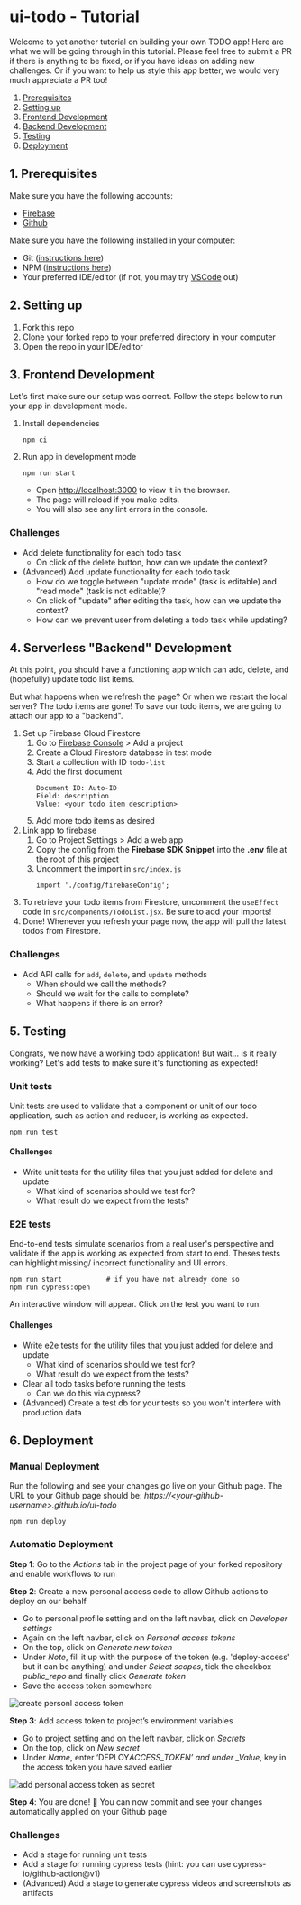 # ui-todo - Tutorial

Welcome to yet another tutorial on building your own TODO app! Here are what we will be going through in this tutorial. Please feel free to submit a PR if there is anything to be fixed, or if you have ideas on adding new challenges. Or if you want to help us style this app better, we would very much appreciate a PR too!

1. [Prerequisites](#1-prerequisites)
2. [Setting up](#2-setting-up)
3. [Frontend Development](#3-frontend-development)
4. [Backend Development](#4-backend-development)
5. [Testing](#5-testing)
6. [Deployment](#6-deployment)

## 1. Prerequisites

Make sure you have the following accounts:

- [Firebase](https://firebase.google.com/)
- [Github](https://github.com/)

Make sure you have the following installed in your computer:

- Git ([instructions here](https://git-scm.com/book/en/v2/Getting-Started-Installing-Git))
- NPM ([instructions here](https://www.npmjs.com/get-npm))
- Your preferred IDE/editor (if not, you may try [VSCode](https://code.visualstudio.com/) out)

## 2. Setting up

1. Fork this repo
2. Clone your forked repo to your preferred directory in your computer
3. Open the repo in your IDE/editor

## 3. Frontend Development

Let's first make sure our setup was correct. Follow the steps below to run your app in development mode.

1. Install dependencies
   ```
   npm ci
   ```
2. Run app in development mode
   ```
   npm run start
   ```
   - Open [http://localhost:3000](http://localhost:3000) to view it in the browser.
   - The page will reload if you make edits.<br />
   - You will also see any lint errors in the console.

### Challenges

- Add delete functionality for each todo task
  - On click of the delete button, how can we update the context?
- (Advanced) Add update functionality for each todo task
  - How do we toggle between "update mode" (task is editable) and "read mode" (task is not editable)?
  - On click of "update" after editing the task, how can we update the context?
  - How can we prevent user from deleting a todo task while updating?

## 4. Serverless "Backend" Development

At this point, you should have a functioning app which can add, delete, and (hopefully) update todo list items.

But what happens when we refresh the page? Or when we restart the local server? The todo items are gone! To save our todo items, we are going to attach our app to a "backend".

1. Set up Firebase Cloud Firestore
   1. Go to [Firebase Console](https://console.firebase.google.com/) > Add a project
   2. Create a Cloud Firestore database in test mode
   3. Start a collection with ID `todo-list`
   4. Add the first document
      ```
      Document ID: Auto-ID
      Field: description
      Value: <your todo item description>
      ```
   5. Add more todo items as desired
2. Link app to firebase
   1. Go to Project Settings > Add a web app
   2. Copy the config from the **Firebase SDK Snippet** into the **.env** file at the root of this project
   3. Uncomment the import in `src/index.js`
      ```
      import './config/firebaseConfig';
      ```
3. To retrieve your todo items from Firestore, uncomment the `useEffect` code in `src/components/TodoList.jsx`. Be sure to add your imports!
4. Done! Whenever you refresh your page now, the app will pull the latest todos from Firestore.

### Challenges

- Add API calls for `add`, `delete`, and `update` methods
  - When should we call the methods?
  - Should we wait for the calls to complete?
  - What happens if there is an error?

## 5. Testing

Congrats, we now have a working todo application! But wait... is it really working? Let's add tests to make sure it's functioning as expected!

### Unit tests

Unit tests are used to validate that a component or unit of our todo application, such as action and reducer, is working as expected.

```
npm run test
```

#### Challenges

- Write unit tests for the utility files that you just added for delete and update
  - What kind of scenarios should we test for?
  - What result do we expect from the tests?

### E2E tests

End-to-end tests simulate scenarios from a real user's perspective and validate if the app is working as expected from start to end. Theses tests can highlight missing/ incorrect functionality and UI errors.

```
npm run start           # if you have not already done so
npm run cypress:open
```

An interactive window will appear. Click on the test you want to run.

#### Challenges

- Write e2e tests for the utility files that you just added for delete and update
  - What kind of scenarios should we test for?
  - What result do we expect from the tests?
- Clear all todo tasks before running the tests
  - Can we do this via cypress?
- (Advanced) Create a test db for your tests so you won't interfere with production data

## 6. Deployment

### Manual Deployment

Run the following and see your changes go live on your Github page. The URL to your Github page should be: _https://\<your-github-username\>.github.io/ui-todo_

```
npm run deploy
```

### Automatic Deployment

**Step 1**: Go to the _Actions_ tab in the project page of your forked repository and enable workflows to run

**Step 2**: Create a new personal access code to allow Github actions to deploy on our behalf

- Go to personal profile setting and on the left navbar, click on _Developer settings_
- Again on the left navbar, click on _Personal access tokens_
- On the top, click on _Generate new token_
- Under _Note_, fill it up with the purpose of the token (e.g. 'deploy-access' but it can be anything) and under _Select scopes_, tick the checkbox _public_repo_ and finally click _Generate token_
- Save the access token somewhere

![create personl access token](assets/images/create-personal-access-token.png)

**Step 3**: Add access token to project’s environment variables

- Go to project setting and on the left navbar, click on _Secrets_
- On the top, click on _New secret_
- Under _Name_, enter ‘DEPLOY*ACCESS_TOKEN’ and under \_Value*, key in the access token you have saved earlier

![add personal access token as secret](assets/images/add-personal-access-token-as-secret.png)

**Step 4**: You are done! :tada: You can now commit and see your changes automatically applied on your Github page

### Challenges

- Add a stage for running unit tests
- Add a stage for running cypress tests (hint: you can use cypress-io/github-action@v1)
- (Advanced) Add a stage to generate cypress videos and screenshots as artifacts
